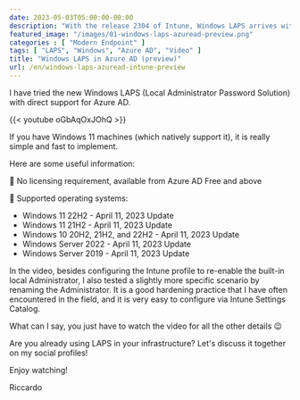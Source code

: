 ```yaml
---
date: 2023-05-03T05:00:00-00:00
description: "With the release 2304 of Intune, Windows LAPS arrives with direct support for Azure Active Directory, a highly anticipated feature. Let's see how to implement it and how it works."
featured_image: "/images/01-windows-laps-azuread-preview.png"
categories : [ "Modern Endpoint" ]
tags: [ "LAPS", "Windows", "Azure AD", "Video" ]
title: "Windows LAPS in Azure AD (preview)"
url: /en/windows-laps-azuread-intune-preview
---
```

I have tried the new Windows LAPS (Local Administrator Password Solution) with direct support for Azure AD.

{{< youtube oGbAqOxJOhQ >}}

If you have Windows 11 machines (which natively support it), it is really simple and fast to implement.

Here are some useful information:

📌 No licensing requirement, available from Azure AD Free and above

📌 Supported operating systems:
- Windows 11 22H2 - April 11, 2023 Update
- Windows 11 21H2 - April 11, 2023 Update
- Windows 10 20H2, 21H2, and 22H2 - April 11, 2023 Update
- Windows Server 2022 - April 11, 2023 Update
- Windows Server 2019 - April 11, 2023 Update

In the video, besides configuring the Intune profile to re-enable the built-in local Administrator, I also tested a slightly more specific scenario by renaming the Administrator. It is a good hardening practice that I have often encountered in the field, and it is very easy to configure via Intune Settings Catalog.

What can I say, you just have to watch the video for all the other details 😉

Are you already using LAPS in your infrastructure? Let's discuss it together on my social profiles!

Enjoy watching!

Riccardo
